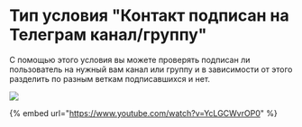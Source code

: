 # Тип условия "Контакт подписан на Телеграм канал/группу"

С помощью этого условия вы можете проверять подписан ли пользователь на нужный вам канал или группу и в зависимости от этого разделить по разным веткам подписавшихся и нет.

![](../../../../../.gitbook/assets/7г.png)

{% embed url="https://www.youtube.com/watch?v=YcLGCWvrOP0" %}
